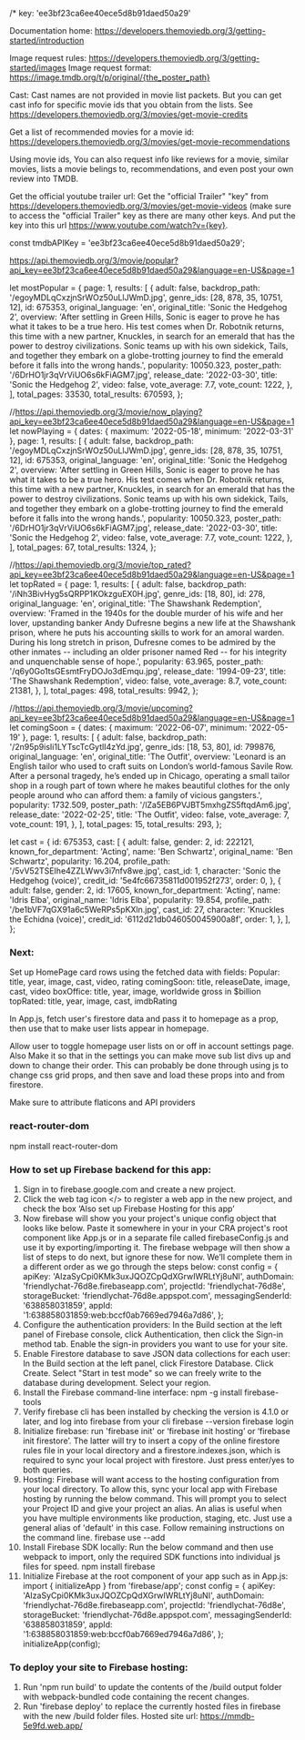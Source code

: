 /*
key: 'ee3bf23ca6ee40ece5d8b91daed50a29'

Documentation home: https://developers.themoviedb.org/3/getting-started/introduction

Image request rules: https://developers.themoviedb.org/3/getting-started/images
Image request format: https://image.tmdb.org/t/p/original/{the_poster_path}

Cast: Cast names are not provided in movie list packets. 
But you can get cast info for specific movie ids that you obtain from the lists. 
See https://developers.themoviedb.org/3/movies/get-movie-credits

Get a list of recommended movies for a movie id: 
https://developers.themoviedb.org/3/movies/get-movie-recommendations

Using movie ids, You can also request info like reviews for a movie, 
similar movies, lists a movie belings to,
recommendations, and even post your own review into TMDB.

Get the official youtube trailer url: Get the "official Trailer" "key" from
https://developers.themoviedb.org/3/movies/get-movie-videos (make sure to access
the "official Trailer" key as there are many other keys. And put the key into
this url https://www.youtube.com/watch?v={key}.



const tmdbAPIKey = 'ee3bf23ca6ee40ece5d8b91daed50a29';

https://api.themoviedb.org/3/movie/popular?api_key=ee3bf23ca6ee40ece5d8b91daed50a29&language=en-US&page=1

let mostPopular = {
  page: 1,
  results: [
    {
      adult: false,
      backdrop_path: '/egoyMDLqCxzjnSrWOz50uLlJWmD.jpg',
      genre_ids: [28, 878, 35, 10751, 12],
      id: 675353,
      original_language: 'en',
      original_title: 'Sonic the Hedgehog 2',
      overview:
        'After settling in Green Hills, Sonic is eager to prove he has what it takes to be a true hero. His test comes when Dr. Robotnik returns, this time with a new partner, Knuckles, in search for an emerald that has the power to destroy civilizations. Sonic teams up with his own sidekick, Tails, and together they embark on a globe-trotting journey to find the emerald before it falls into the wrong hands.',
      popularity: 10050.323,
      poster_path: '/6DrHO1jr3qVrViUO6s6kFiAGM7.jpg',
      release_date: '2022-03-30',
      title: 'Sonic the Hedgehog 2',
      video: false,
      vote_average: 7.7,
      vote_count: 1222,
    },
  ],
  total_pages: 33530,
  total_results: 670593,
};

//https://api.themoviedb.org/3/movie/now_playing?api_key=ee3bf23ca6ee40ece5d8b91daed50a29&language=en-US&page=1
let nowPlaying = {
  dates: { maximum: '2022-05-18', minimum: '2022-03-31' },
  page: 1,
  results: [
    {
      adult: false,
      backdrop_path: '/egoyMDLqCxzjnSrWOz50uLlJWmD.jpg',
      genre_ids: [28, 878, 35, 10751, 12],
      id: 675353,
      original_language: 'en',
      original_title: 'Sonic the Hedgehog 2',
      overview:
        'After settling in Green Hills, Sonic is eager to prove he has what it takes to be a true hero. His test comes when Dr. Robotnik returns, this time with a new partner, Knuckles, in search for an emerald that has the power to destroy civilizations. Sonic teams up with his own sidekick, Tails, and together they embark on a globe-trotting journey to find the emerald before it falls into the wrong hands.',
      popularity: 10050.323,
      poster_path: '/6DrHO1jr3qVrViUO6s6kFiAGM7.jpg',
      release_date: '2022-03-30',
      title: 'Sonic the Hedgehog 2',
      video: false,
      vote_average: 7.7,
      vote_count: 1222,
    },
  ],
  total_pages: 67,
  total_results: 1324,
};

//https://api.themoviedb.org/3/movie/top_rated?api_key=ee3bf23ca6ee40ece5d8b91daed50a29&language=en-US&page=1
let topRated = {
  page: 1,
  results: [
    {
      adult: false,
      backdrop_path: '/iNh3BivHyg5sQRPP1KOkzguEX0H.jpg',
      genre_ids: [18, 80],
      id: 278,
      original_language: 'en',
      original_title: 'The Shawshank Redemption',
      overview:
        'Framed in the 1940s for the double murder of his wife and her lover, upstanding banker Andy Dufresne begins a new life at the Shawshank prison, where he puts his accounting skills to work for an amoral warden. During his long stretch in prison, Dufresne comes to be admired by the other inmates -- including an older prisoner named Red -- for his integrity and unquenchable sense of hope.',
      popularity: 63.965,
      poster_path: '/q6y0Go1tsGEsmtFryDOJo3dEmqu.jpg',
      release_date: '1994-09-23',
      title: 'The Shawshank Redemption',
      video: false,
      vote_average: 8.7,
      vote_count: 21381,
    },
  ],
  total_pages: 498,
  total_results: 9942,
};

//https://api.themoviedb.org/3/movie/upcoming?api_key=ee3bf23ca6ee40ece5d8b91daed50a29&language=en-US&page=1
let comingSoon = {
  dates: { maximum: '2022-06-07', minimum: '2022-05-19' },
  page: 1,
  results: [
    {
      adult: false,
      backdrop_path: '/2n95p9isIi1LYTscTcGytlI4zYd.jpg',
      genre_ids: [18, 53, 80],
      id: 799876,
      original_language: 'en',
      original_title: 'The Outfit',
      overview:
        'Leonard is an English tailor who used to craft suits on London’s world-famous Savile Row. After a personal tragedy, he’s ended up in Chicago, operating a small tailor shop in a rough part of town where he makes beautiful clothes for the only people around who can afford them: a family of vicious gangsters.',
      popularity: 1732.509,
      poster_path: '/lZa5EB6PVJBT5mxhgZS5ftqdAm6.jpg',
      release_date: '2022-02-25',
      title: 'The Outfit',
      video: false,
      vote_average: 7,
      vote_count: 191,
    },
  ],
  total_pages: 15,
  total_results: 293,
};

let cast = {
  id: 675353,
  cast: [
    {
      adult: false,
      gender: 2,
      id: 222121,
      known_for_department: 'Acting',
      name: 'Ben Schwartz',
      original_name: 'Ben Schwartz',
      popularity: 16.204,
      profile_path: '/5vV52TSEIhe4ZZLWwv3i7nfv8we.jpg',
      cast_id: 1,
      character: 'Sonic the Hedgehog (voice)',
      credit_id: '5e4fc66735811d001952f273',
      order: 0,
    },
    {
      adult: false,
      gender: 2,
      id: 17605,
      known_for_department: 'Acting',
      name: 'Idris Elba',
      original_name: 'Idris Elba',
      popularity: 19.854,
      profile_path: '/be1bVF7qGX91a6c5WeRPs5pKXln.jpg',
      cast_id: 27,
      character: 'Knuckles the Echidna (voice)',
      credit_id: '6112d21db046050045900a8f',
      order: 1,
    },
  ],
};


### Next:

Set up HomePage card rows using the fetched data with fields:
Popular: title, year, image, cast, video, rating
comingSoon: title, releaseDate, image, cast, video
boxOffice: title, year, image, worldwide gross in $billion
topRated: title, year, image, cast, imdbRating

In App.js, fetch user's firestore data and pass it to homepage as a prop, then use that to make user lists appear in homepage.

Allow user to toggle homepage user lists on or off in account settings page. Also Make it so that in the settings you can make move sub list divs up and down to change their order. This can probably be done through using js to change css grid props, and then save and load these props into and from firestore.

Make sure to attribute flaticons and API providers

### react-router-dom
npm install react-router-dom

### How to set up Firebase backend for this app:

1. Sign in to firebase.google.com and create a new project.
2. Click the web tag icon </> to register a web app in the new project, and check the box ‘Also set up Firebase Hosting for this app’
3. Now firebase will show you your project's unique config object that looks like below. Paste it somewhere in your in your CRA project's root component like App.js or in a separate file called firebaseConfig.js and use it by exporting/importing it. The firebase webpage will then show a list of steps to do next, but ignore these for now. We’ll complete them in a different order as we go through the steps below:
   const config = {
   apiKey: 'AIzaSyCpi0KMk3uxJQOZCpQdXGrwIWRLtYj8uNI',
   authDomain: 'friendlychat-76d8e.firebaseapp.com',
   projectId: 'friendlychat-76d8e',
   storageBucket: 'friendlychat-76d8e.appspot.com',
   messagingSenderId: '638858031859',
   appId: '1:638858031859:web:bccf0ab7669ed7946a7d86',
   };
4. Configure the authentication providers: In the Build section at the left panel of Firebase console, click Authentication, then click the Sign-in method tab. Enable the sign-in providers you want to use for your site.
5. Enable Firestore database to save JSON data collections for each user: In the Build section at the left panel, click Firestore Database. Click Create. Select "Start in test mode" so we can freely write to the database during development. Select your region.
6. Install the Firebase command-line interface:
   npm -g install firebase-tools
7. Verify firebase cli has been installed by checking the version is 4.1.0 or later, and log into firebase from your cli
   firebase --version
   firebase login
8. Initialize firebase: run 'firebase init' or ‘firebase init hosting’ or ‘firebase init firestore’. The latter will try to insert a copy of the online firestore rules file in your local directory and a firestore.indexes.json, which is required to sync your local project with firestore. Just press enter/yes to both queries.
9. Hosting: Firebase will want access to the hosting configuration from your local directory. To allow this, sync your local app with Firebase hosting by running the below command. This will prompt you to select your Project ID and give your project an alias. An alias is useful when you have multiple environments like production, staging, etc. Just use a general alias of 'default' in this case. Follow remaining instructions on the command line.
   firebase use --add
10. Install Firebase SDK locally: Run the below command and then use webpack to import, only the required SDK functions into individual js files for speed.
    npm install firebase
11. Initialize Firebase at the root component of your app such as in App.js:
    import { initializeApp } from 'firebase/app';
    const config = {
    apiKey: 'AIzaSyCpi0KMk3uxJQOZCpQdXGrwIWRLtYj8uNI',
    authDomain: 'friendlychat-76d8e.firebaseapp.com',
    projectId: 'friendlychat-76d8e',
    storageBucket: 'friendlychat-76d8e.appspot.com',
    messagingSenderId: '638858031859',
    appId: '1:638858031859:web:bccf0ab7669ed7946a7d86',
    };
    initializeApp(config);

### To deploy your site to Firebase hosting:

1. Run 'npm run build' to update the contents of the /build output folder with webpack-bundled code containing the recent changes.
2. Run 'firebase deploy' to replace the currently hosted files in firebase with the new /build folder files. Hosted site url: https://mmdb-5e9fd.web.app/


